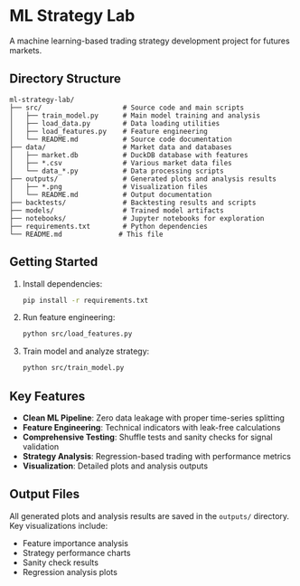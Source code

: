 # ML Strategy Lab

A machine learning-based trading strategy development project for futures markets.

## Directory Structure

```
ml-strategy-lab/
├── src/                    # Source code and main scripts
│   ├── train_model.py      # Main model training and analysis
│   ├── load_data.py        # Data loading utilities
│   ├── load_features.py    # Feature engineering
│   └── README.md           # Source code documentation
├── data/                   # Market data and databases
│   ├── market.db           # DuckDB database with features
│   ├── *.csv               # Various market data files
│   └── data_*.py           # Data processing scripts
├── outputs/                # Generated plots and analysis results
│   ├── *.png               # Visualization files
│   └── README.md           # Output documentation
├── backtests/              # Backtesting results and scripts
├── models/                 # Trained model artifacts
├── notebooks/              # Jupyter notebooks for exploration
├── requirements.txt        # Python dependencies
└── README.md              # This file
```

## Getting Started

1. Install dependencies:
   ```bash
   pip install -r requirements.txt
   ```

2. Run feature engineering:
   ```bash
   python src/load_features.py
   ```

3. Train model and analyze strategy:
   ```bash
   python src/train_model.py
   ```

## Key Features

- **Clean ML Pipeline**: Zero data leakage with proper time-series splitting
- **Feature Engineering**: Technical indicators with leak-free calculations
- **Comprehensive Testing**: Shuffle tests and sanity checks for signal validation
- **Strategy Analysis**: Regression-based trading with performance metrics
- **Visualization**: Detailed plots and analysis outputs

## Output Files

All generated plots and analysis results are saved in the `outputs/` directory. Key visualizations include:
- Feature importance analysis
- Strategy performance charts
- Sanity check results
- Regression analysis plots
